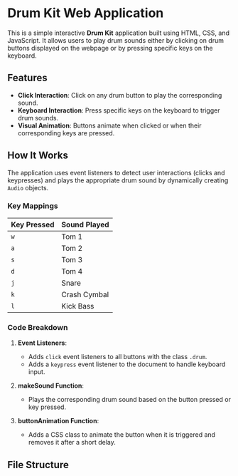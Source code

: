 # Drum Kit Web Application

This is a simple interactive **Drum Kit** application built using HTML, CSS, and JavaScript. It allows users to play drum sounds either by clicking on drum buttons displayed on the webpage or by pressing specific keys on the keyboard.

## Features

- **Click Interaction**: Click on any drum button to play the corresponding sound.
- **Keyboard Interaction**: Press specific keys on the keyboard to trigger drum sounds.
- **Visual Animation**: Buttons animate when clicked or when their corresponding keys are pressed.

## How It Works

The application uses event listeners to detect user interactions (clicks and keypresses) and plays the appropriate drum sound by dynamically creating `Audio` objects.

### Key Mappings

| Key Pressed | Sound Played         |
|-------------|----------------------|
| `w`         | Tom 1               |
| `a`         | Tom 2               |
| `s`         | Tom 3               |
| `d`         | Tom 4               |
| `j`         | Snare               |
| `k`         | Crash Cymbal        |
| `l`         | Kick Bass           |

### Code Breakdown

1. **Event Listeners**:
   - Adds `click` event listeners to all buttons with the class `.drum`.
   - Adds a `keypress` event listener to the document to handle keyboard input.

2. **makeSound Function**:
   - Plays the corresponding drum sound based on the button pressed or key pressed.

3. **buttonAnimation Function**:
   - Adds a CSS class to animate the button when it is triggered and removes it after a short delay.

## File Structure

